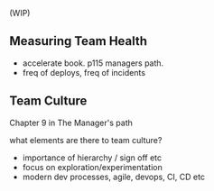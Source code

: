 (WIP)

## Measuring Team Health
- accelerate book. p115 managers path. 
- freq of deploys, freq of incidents


## Team Culture

Chapter 9 in The Manager's path

what elements are there to team culture?
 - importance of hierarchy / sign off etc
 - focus on exploration/experimentation
 - modern dev processes, agile, devops, CI, CD etc

